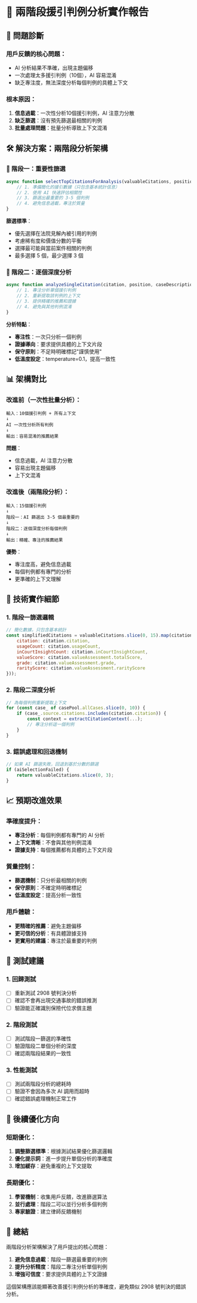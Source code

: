 # 🎯 兩階段援引判例分析實作報告

## 🐛 **問題診斷**

### **用戶反饋的核心問題**：
- AI 分析結果不準確，出現主題偏移
- 一次處理太多援引判例（10個），AI 容易混淆
- 缺乏專注度，無法深度分析每個判例的具體上下文

### **根本原因**：
1. **信息過載**：一次性分析10個援引判例，AI 注意力分散
2. **缺乏篩選**：沒有預先篩選最相關的判例
3. **批量處理問題**：批量分析導致上下文混淆

## 🛠️ **解決方案：兩階段分析架構**

### **🎯 階段一：重要性篩選**
```javascript
async function selectTopCitationsForAnalysis(valuableCitations, position, caseDescription) {
    // 1. 準備簡化的援引數據（只包含基本統計信息）
    // 2. 使用 AI 快速評估相關性
    // 3. 篩選出最重要的 3-5 個判例
    // 4. 避免信息過載，專注於質量
}
```

**篩選標準**：
- 優先選擇在法院見解內被引用的判例
- 考慮稀有度和價值分數的平衡
- 選擇最可能與當前案件相關的判例
- 最多選擇 5 個，最少選擇 3 個

### **🎯 階段二：逐個深度分析**
```javascript
async function analyzeSingleCitation(citation, position, caseDescription, casePool) {
    // 1. 專注分析單個援引判例
    // 2. 重新提取該判例的上下文
    // 3. 提供精確的推薦和證據
    // 4. 避免與其他判例混淆
}
```

**分析特點**：
- **專注性**：一次只分析一個判例
- **證據導向**：要求提供具體的上下文片段
- **保守原則**：不足時明確標記"謹慎使用"
- **低溫度設定**：temperature=0.1，提高一致性

## 📊 **架構對比**

### **改進前（一次性批量分析）**：
```
輸入：10個援引判例 + 所有上下文
↓
AI 一次性分析所有判例
↓
輸出：容易混淆的推薦結果
```

**問題**：
- 信息過載，AI 注意力分散
- 容易出現主題偏移
- 上下文混淆

### **改進後（兩階段分析）**：
```
輸入：15個援引判例
↓
階段一：AI 篩選出 3-5 個最重要的
↓
階段二：逐個深度分析每個判例
↓
輸出：精確、專注的推薦結果
```

**優勢**：
- 專注度高，避免信息過載
- 每個判例都有專門的分析
- 更準確的上下文理解

## 🎯 **技術實作細節**

### **1. 階段一篩選邏輯**
```javascript
// 簡化數據，只包含基本統計
const simplifiedCitations = valuableCitations.slice(0, 15).map(citation => ({
    citation: citation.citation,
    usageCount: citation.usageCount,
    inCourtInsightCount: citation.inCourtInsightCount,
    valueScore: citation.valueAssessment.totalScore,
    grade: citation.valueAssessment.grade,
    rarityScore: citation.valueAssessment.rarityScore
}));
```

### **2. 階段二深度分析**
```javascript
// 為每個判例重新提取上下文
for (const case_ of casePool.allCases.slice(0, 10)) {
    if (case_.source.citations.includes(citation.citation)) {
        const context = extractCitationContext(...);
        // 專注分析這一個判例
    }
}
```

### **3. 錯誤處理和回退機制**
```javascript
// 如果 AI 篩選失敗，回退到基於分數的篩選
if (aiSelectionFailed) {
    return valuableCitations.slice(0, 3);
}
```

## 📈 **預期改進效果**

### **準確度提升**：
- **專注分析**：每個判例都有專門的 AI 分析
- **上下文清晰**：不會與其他判例混淆
- **證據支持**：每個推薦都有具體的上下文片段

### **質量控制**：
- **篩選機制**：只分析最相關的判例
- **保守原則**：不確定時明確標記
- **低溫度設定**：提高分析一致性

### **用戶體驗**：
- **更精確的推薦**：避免主題偏移
- **更可信的分析**：有具體證據支持
- **更實用的建議**：專注於最重要的判例

## 🧪 **測試建議**

### **1. 回歸測試**
- [ ] 重新測試 2908 號判決分析
- [ ] 確認不會再出現交通事故的錯誤推測
- [ ] 驗證能正確識別保險代位求償主題

### **2. 階段測試**
- [ ] 測試階段一篩選的準確性
- [ ] 驗證階段二單個分析的深度
- [ ] 確認兩階段結果的一致性

### **3. 性能測試**
- [ ] 測試兩階段分析的總耗時
- [ ] 驗證不會因為多次 AI 調用而超時
- [ ] 確認錯誤處理機制正常工作

## 🚀 **後續優化方向**

### **短期優化**：
1. **調整篩選標準**：根據測試結果優化篩選邏輯
2. **優化提示詞**：進一步提升單個分析的準確度
3. **增加緩存**：避免重複的上下文提取

### **長期優化**：
1. **學習機制**：收集用戶反饋，改進篩選算法
2. **並行處理**：階段二可以並行分析多個判例
3. **專家驗證**：建立律師反饋機制

## 📝 **總結**

兩階段分析架構解決了用戶提出的核心問題：

1. **避免信息過載**：階段一篩選最重要的判例
2. **提升分析精度**：階段二專注分析單個判例
3. **增強可信度**：要求提供具體的上下文證據

這個架構應該能顯著改善援引判例分析的準確度，避免類似 2908 號判決的錯誤分析。
